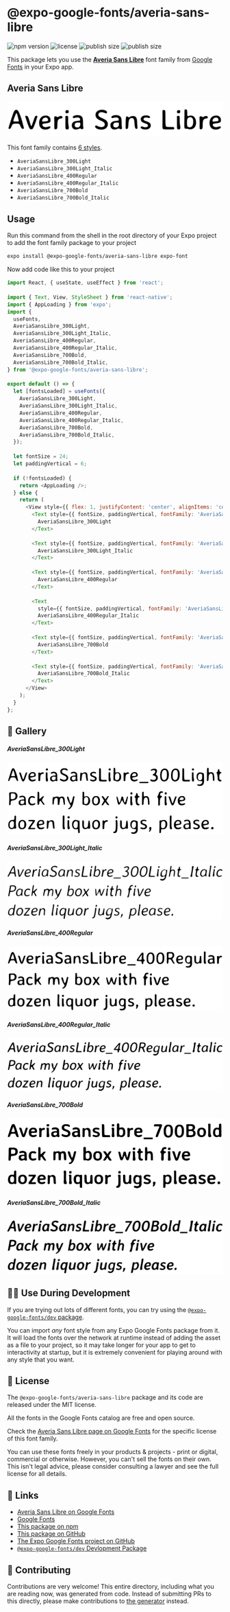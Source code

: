 # @expo-google-fonts/averia-sans-libre

![npm version](https://flat.badgen.net/npm/v/@expo-google-fonts/averia-sans-libre)
![license](https://flat.badgen.net/github/license/expo/google-fonts)
![publish size](https://flat.badgen.net/packagephobia/install/@expo-google-fonts/averia-sans-libre)
![publish size](https://flat.badgen.net/packagephobia/publish/@expo-google-fonts/averia-sans-libre)

This package lets you use the [**Averia Sans Libre**](https://fonts.google.com/specimen/Averia+Sans+Libre) font family from [Google Fonts](https://fonts.google.com/) in your Expo app.

## Averia Sans Libre

![Averia Sans Libre](./font-family.png)

This font family contains [6 styles](#-gallery).

- `AveriaSansLibre_300Light`
- `AveriaSansLibre_300Light_Italic`
- `AveriaSansLibre_400Regular`
- `AveriaSansLibre_400Regular_Italic`
- `AveriaSansLibre_700Bold`
- `AveriaSansLibre_700Bold_Italic`

## Usage

Run this command from the shell in the root directory of your Expo project to add the font family package to your project
```sh
expo install @expo-google-fonts/averia-sans-libre expo-font
```

Now add code like this to your project
```js
import React, { useState, useEffect } from 'react';

import { Text, View, StyleSheet } from 'react-native';
import { AppLoading } from 'expo';
import {
  useFonts,
  AveriaSansLibre_300Light,
  AveriaSansLibre_300Light_Italic,
  AveriaSansLibre_400Regular,
  AveriaSansLibre_400Regular_Italic,
  AveriaSansLibre_700Bold,
  AveriaSansLibre_700Bold_Italic,
} from '@expo-google-fonts/averia-sans-libre';

export default () => {
  let [fontsLoaded] = useFonts({
    AveriaSansLibre_300Light,
    AveriaSansLibre_300Light_Italic,
    AveriaSansLibre_400Regular,
    AveriaSansLibre_400Regular_Italic,
    AveriaSansLibre_700Bold,
    AveriaSansLibre_700Bold_Italic,
  });

  let fontSize = 24;
  let paddingVertical = 6;

  if (!fontsLoaded) {
    return <AppLoading />;
  } else {
    return (
      <View style={{ flex: 1, justifyContent: 'center', alignItems: 'center' }}>
        <Text style={{ fontSize, paddingVertical, fontFamily: 'AveriaSansLibre_300Light' }}>
          AveriaSansLibre_300Light
        </Text>

        <Text style={{ fontSize, paddingVertical, fontFamily: 'AveriaSansLibre_300Light_Italic' }}>
          AveriaSansLibre_300Light_Italic
        </Text>

        <Text style={{ fontSize, paddingVertical, fontFamily: 'AveriaSansLibre_400Regular' }}>
          AveriaSansLibre_400Regular
        </Text>

        <Text
          style={{ fontSize, paddingVertical, fontFamily: 'AveriaSansLibre_400Regular_Italic' }}>
          AveriaSansLibre_400Regular_Italic
        </Text>

        <Text style={{ fontSize, paddingVertical, fontFamily: 'AveriaSansLibre_700Bold' }}>
          AveriaSansLibre_700Bold
        </Text>

        <Text style={{ fontSize, paddingVertical, fontFamily: 'AveriaSansLibre_700Bold_Italic' }}>
          AveriaSansLibre_700Bold_Italic
        </Text>
      </View>
    );
  }
};

```

## 🔡 Gallery

##### AveriaSansLibre_300Light
![AveriaSansLibre_300Light](./AveriaSansLibre_300Light.ttf.png)

##### AveriaSansLibre_300Light_Italic
![AveriaSansLibre_300Light_Italic](./AveriaSansLibre_300Light_Italic.ttf.png)

##### AveriaSansLibre_400Regular
![AveriaSansLibre_400Regular](./AveriaSansLibre_400Regular.ttf.png)

##### AveriaSansLibre_400Regular_Italic
![AveriaSansLibre_400Regular_Italic](./AveriaSansLibre_400Regular_Italic.ttf.png)

##### AveriaSansLibre_700Bold
![AveriaSansLibre_700Bold](./AveriaSansLibre_700Bold.ttf.png)

##### AveriaSansLibre_700Bold_Italic
![AveriaSansLibre_700Bold_Italic](./AveriaSansLibre_700Bold_Italic.ttf.png)


## 👩‍💻 Use During Development

If you are trying out lots of different fonts, you can try using the [`@expo-google-fonts/dev` package](https://github.com/expo/google-fonts/tree/master/font-packages/dev#readme).

You can import *any* font style from any Expo Google Fonts package from it. It will load the fonts
over the network at runtime instead of adding the asset as a file to your project, so it may take longer
for your app to get to interactivity at startup, but it is extremely convenient
for playing around with any style that you want.

## 📖 License

The `@expo-google-fonts/averia-sans-libre` package and its code are released under the MIT license.

All the fonts in the Google Fonts catalog are free and open source.

Check the [Averia Sans Libre page on Google Fonts](https://fonts.google.com/specimen/Averia+Sans+Libre) for the specific license of this font family.

You can use these fonts freely in your products & projects - print or digital, commercial or otherwise. However, you can't sell the fonts on their own. This isn't legal advice, please consider consulting a lawyer and see the full license for all details.

## 🔗 Links

- [Averia Sans Libre on Google Fonts](https://fonts.google.com/specimen/Averia+Sans+Libre)
- [Google Fonts](https://fonts.google.com/)
- [This package on npm](https://www.npmjs.com/package/@expo-google-fonts/averia-sans-libre)
- [This package on GitHub](https://github.com/expo/google-fonts/tree/master/font-packages/averia-sans-libre)
- [The Expo Google Fonts project on GitHub](https://github.com/expo/google-fonts)
- [`@expo-google-fonts/dev` Devlopment Package](https://github.com/expo/google-fonts/tree/master/font-packages/dev)

## 🤝 Contributing

Contributions are very welcome! This entire directory, including what you are reading now, was generated from code. Instead of submitting PRs to this directly, please make contributions to [the generator](https://github.com/expo/google-fonts/tree/master/packages/generator) instead.

